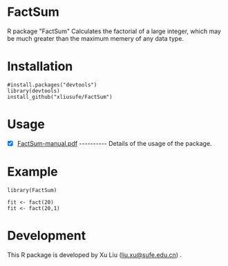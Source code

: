 # FactSum
R package "FactSum" Calculates the factorial of a large integer, which may be much greater than the maximum memery of any data type.

# Installation

    #install.packages("devtools")
    library(devtools)
    install_github("xliusufe/FactSum")

# Usage

   - [x] [FactSum-manual.pdf](https://github.com/xliusufe/FactSum/blob/master/inst/FactSum-manual.pdf) ---------- Details of the usage of the package.
# Example
    library(FactSum)

    fit <- fact(20)
    fit <- fact(20,1)
    

# Development
This R package is developed by Xu Liu (liu.xu@sufe.edu.cn) .

